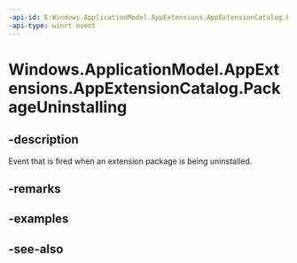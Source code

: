 ----api-id: E:Windows.ApplicationModel.AppExtensions.AppExtensionCatalog.PackageUninstalling
-api-type: winrt event
---<!-- Event syntaxpublic event Windows.Foundation.TypedEventHandler PackageUninstalling<Windows.ApplicationModel.AppExtensions.AppExtensionCatalog,  Windows.ApplicationModel.AppExtensions.AppExtensionPackageUninstallingEventArgs>--># Windows.ApplicationModel.AppExtensions.AppExtensionCatalog.PackageUninstalling## -descriptionEvent that is fired when an extension package is being uninstalled.## -remarks## -examples## -see-also